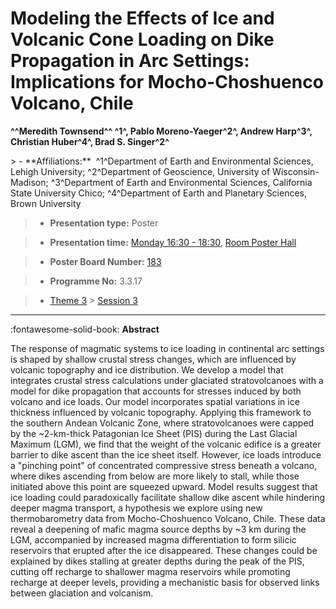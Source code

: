 # Modeling the Effects of Ice and Volcanic Cone Loading on Dike Propagation in Arc Settings: Implications for Mocho-Choshuenco Volcano, Chile

**^^Meredith Townsend^^ ^1^, Pablo Moreno-Yaeger^2^, Andrew Harp^3^, Christian Huber^4^, Brad S. Singer^2^**

<!-- more -->> - **Affiliations:**  ^1^Department of Earth and Environmental Sciences, Lehigh University; ^2^Department of Geoscience, University of Wisconsin-Madison; ^3^Department of Earth and Environmental Sciences, California State University Chico; ^4^Department of Earth and Planetary Sciences, Brown University 

> - **Presentation type:** Poster

> - **Presentation time:** [Monday 16:30 - 18:30](../sessions_comparison.md#__tabbed_1_6), [Room Poster Hall](../maps_venue.md#__tabbed_1_1)

> - **Poster Board Number:** [183](../map_poster_boards.md#monday)

> - **Programme No:** 3.3.17

> - [Theme 3](../theme3.md) > [Session 3](../sessions/session-3-3.md)

--- 

:fontawesome-solid-book: **Abstract**

The response of magmatic systems to ice loading in continental arc settings is shaped by shallow crustal stress changes, which are influenced by volcanic topography and ice distribution. We develop a model that integrates crustal stress calculations under glaciated stratovolcanoes with a model for dike propagation that accounts for stresses induced by both volcano and ice loads. Our model incorporates spatial variations in ice thickness influenced by volcanic topography. Applying this framework to the southern Andean Volcanic Zone, where stratovolcanoes were capped by the ~2-km-thick Patagonian Ice Sheet (PIS) during the Last Glacial Maximum (LGM), we find that the weight of the volcanic edifice is a greater barrier to dike ascent than the ice sheet itself. However, ice loads introduce a "pinching point" of concentrated compressive stress beneath a volcano, where dikes ascending from below are more likely to stall, while those initiated above this point are squeezed upward.
Model results suggest that ice loading could paradoxically facilitate shallow dike ascent while hindering deeper magma transport, a hypothesis we explore using new thermobarometry data from Mocho-Choshuenco Volcano, Chile. These data reveal a deepening of mafic magma source depths by ~3 km during the LGM, accompanied by increased magma differentiation to form silicic reservoirs that erupted after the ice disappeared. These changes could be explained by dikes stalling at greater depths during the peak of the PIS, cutting off recharge to shallower magma reservoirs while promoting recharge at deeper levels, providing a mechanistic basis for observed links between glaciation and volcanism.

